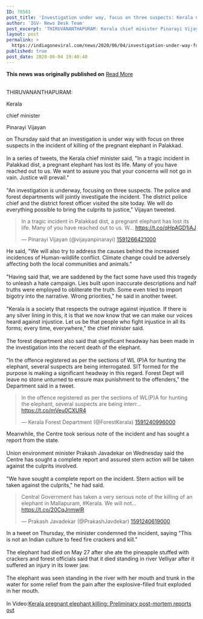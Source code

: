 ```yaml
---
ID: 78581
post_title: 'Investigation under way, focus on three suspects: Kerala CM on killing of pregnant elephant'
author: 'IGV- News Desk Team'
post_excerpt: 'THIRUVANANTHAPURAM: Kerala chief minister Pinarayi Vijayan on Thursday said that an investigation is under way with focus on three suspects in the incident of killing of the pregnant elephant in Palakkad. In a series of tweets, the Kerala chief minister said, "In a tragic incident in Palakkad dist, a pregnant elephant has lost its life.&hellip;'
layout: post
permalink: >
  https://indiagoneviral.com/news/2020/06/04/investigation-under-way-focus-on-three-suspects-kerala-cm-on-killing-of-pregnant-elephant/78581/india-gone-viral/
published: true
post_date: 2020-06-04 19:40:40
---
```

<b>This news was originally published on</b> <a href="https://timesofindia.indiatimes.com/india/investigation-underway-focus-on-three-suspects-kerala-cm-on-killing-of-pregnant-elephant/articleshow/76195863.cms" class="button purchase" rel="nofollow noopener noreferrer" target="_blank">Read More</a> <br/><br/><div><p>THIRUVANANTHAPURAM: </p><p>Kerala</p><p> chief minister </p><p>Pinarayi Vijayan</p><p> on Thursday said that an investigation is under way with focus on three suspects in the incident of killing of the pregnant elephant in Palakkad. <br></br>In a series of tweets, the Kerala chief minister said, "In a tragic incident in Palakkad dist, a pregnant elephant has lost its life. Many of you have reached out to us. We want to assure you that your concerns will not go in vain. Justice will prevail." <br></br>"An investigation is underway, focusing on three suspects. The police and forest departments will jointly investigate the incident. The district police chief and the district forest officer visited the site today. We will do everything possible to bring the culprits to justice," Vijayan tweeted. </p><div data-pos="10"><blockquote lang="en"><p>In a tragic incident in Palakkad dist, a pregnant elephant has lost its life. Many of you have reached out to us. W… https://t.co/qHpAGD1jAJ</p>— Pinarayi Vijayan (@vijayanpinarayi) <a href="https://twitter.com/vijayanpinarayi/status/1268489426637709312">1591266421000</a></blockquote></div><p>He said, "We will also try to address the causes behind the increased incidences of Human-wildlife conflict. Climate change could be adversely affecting both the local communities and animals." <br></br>"Having said that, we are saddened by the fact some have used this tragedy to unleash a hate campaign. Lies built upon inaccurate descriptions and half truths were employed to obliterate the truth. Some even tried to import bigotry into the narrative. Wrong priorities," he said in another tweet. <br></br>"Kerala is a society that respects the outrage against injustice. If there is any silver lining in this, it is that we now know that we can make our voices heard against injustice. Let us be that people who fight injustice in all its forms; every time, everywhere," the chief minister said. <br></br>The forest department also said that significant headway has been made in the investigation into the recent death of the elephant. <br></br>"In the offence registered as per the sections of WL (P)A for hunting the elephant, several suspects are being interrogated. SIT formed for the purpose is making a significant headway in this regard. Forest Dept will leave no stone unturned to ensure max punishment to the offenders," the Department said in a tweet. </p><div data-pos="22"><blockquote lang="en"><p>In the offence registered as per the sections of WL(P)A for hunting the elephant, several suspects are being interr… https://t.co/mVeu0CXUR4</p>— Kerala Forest Department (@ForestKerala) <a href="https://twitter.com/ForestKerala/status/1268382786647461889">1591240996000</a></blockquote></div><p>Meanwhile, the Centre took serious note of the incident and has sought a report from the state. <br></br>Union environment minister Prakash Javadekar on Wednesday said the Centre has sought a complete report and assured stern action will be taken against the culprits involved. <br></br>"We have sought a complete report on the incident. Stern action will be taken against the culprits," he had said. </p><div data-pos="30"><blockquote lang="en"><p>Central Government has taken a very serious note of the killing of an elephant in Mallapuram, #Kerala. We will not… https://t.co/20CqJnmwlR</p>— Prakash Javadekar (@PrakashJavdekar) <a href="https://twitter.com/PrakashJavdekar/status/1268381204782465027">1591240619000</a></blockquote></div><p>In a tweet on Thursday, the minister condemned the incident, saying "This is not an Indian culture to feed fire crackers and kill." <br></br>The elephant had died on May 27 after she ate the pineapple stuffed with crackers and forest officials said that it died standing in river Velliyar after it suffered an injury in its lower jaw. <br></br>The elephant was seen standing in the river with her mouth and trunk in the water for some relief from the pain after the explosive-filled fruit exploded in her mouth. <br></br>In Video:<a frmappuse="1" href="https://timesofindia.indiatimes.com/videos/city/kochi/kerala-pregnant-elephant-killing-preliminary-post-mortem-reports-out/videoshow/76197054.cms">Kerala pregnant elephant killing: Preliminary post-mortem reports out</a></p></div>